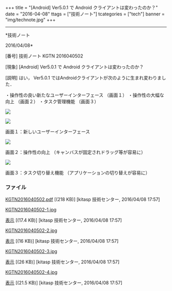 ﻿+++
title = "[Android] Ver5.0.1 で Android クライアントは変わったのか？"
date = "2016-04-08"
ttags = ["技術ノート"]
tcategories = ["tech"]
banner = "img/technote.jpg"
+++

-----------------------------------------------------------------------------------------------------------------------------

*技術ノート

2016/04/08*


[番号]
技術ノート KGTN 2016040502

[現象]
[Android] Ver5.0.1 で Android クライアントは変わったのか？

[説明]
はい， Ver5.0.1 ではAndroidクライアントが次のように生まれ変わりました．

・操作性の良い新たなユーザーインターフェース （画面１）
・操作性の大幅な向上 （画面２）
・タスク管理機能 （画面３）

![](http://techreport.kitasp.net/attachments/download/2540/KGTN2016040502-1.jpg)

![](http://techreport.kitasp.net/attachments/download/2541/KGTN2016040502-2.jpg)

画面１：新しいユーザーインターフェース

![](http://techreport.kitasp.net/attachments/download/2542/KGTN2016040502-3.jpg)

画面２：操作性の向上 （キャンバスが固定されドラッグ等が容易に）

![](http://techreport.kitasp.net/attachments/download/2543/KGTN2016040502-4.jpg)

画面３：タスク切り替え機能 （アプリケーションの切り替えが容易に）


### ファイル

 
 


[KGTN2016040502.pdf](http://techreport.kitasp.net/attachments/download/2539/KGTN2016040502.pdf)
 [(218 KB)] [kitasp 技術センター, 2016/04/08
17:57]

[KGTN2016040502-1.jpg](http://techreport.kitasp.net/attachments/download/2540/KGTN2016040502-1.jpg)

[表示](http://techreport.kitasp.net/attachments/2540/KGTN2016040502-1.jpg "表示")
 [(17.4 KB)] [kitasp 技術センター, 2016/04/08
17:57]

[KGTN2016040502-2.jpg](http://techreport.kitasp.net/attachments/download/2541/KGTN2016040502-2.jpg)

[表示](http://techreport.kitasp.net/attachments/2541/KGTN2016040502-2.jpg "表示")
 [(16 KB)] [kitasp 技術センター, 2016/04/08
17:57]

[KGTN2016040502-3.jpg](http://techreport.kitasp.net/attachments/download/2542/KGTN2016040502-3.jpg)

[表示](http://techreport.kitasp.net/attachments/2542/KGTN2016040502-3.jpg "表示")
 [(26 KB)] [kitasp 技術センター, 2016/04/08
17:57]

[KGTN2016040502-4.jpg](http://techreport.kitasp.net/attachments/download/2543/KGTN2016040502-4.jpg)

[表示](http://techreport.kitasp.net/attachments/2543/KGTN2016040502-4.jpg "表示")
 [(21.5 KB)] [kitasp 技術センター, 2016/04/08
17:57]


 


 

